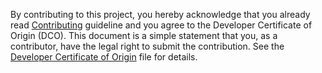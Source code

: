 By contributing to this project, you hereby acknowledge that you already read [Contributing](../docs/contributing) guideline and you agree to the Developer Certificate of Origin (DCO). This document is a simple statement that you, as a contributor, have the legal right to submit the contribution. See the [Developer Certificate of Origin](https://developercertificate.org/) file for details.